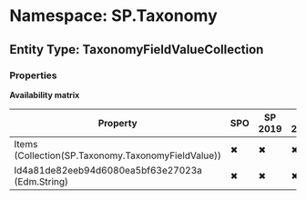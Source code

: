 # Namespace: SP.Taxonomy
## Entity Type: TaxonomyFieldValueCollection

### Properties

**Availability matrix**

Property | SPO | SP 2019 | SP 2016 | SP 2013
----------|-----|---------|---------|--------
Items (Collection(SP.Taxonomy.TaxonomyFieldValue)) | ✖ | ✖ | ✖ | ✔
Id4a81de82eeb94d6080ea5bf63e27023a (Edm.String) | ✖ | ✖ | ✖ | ✔

